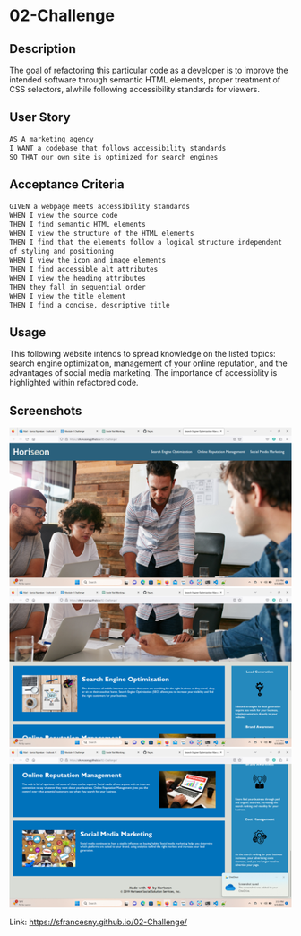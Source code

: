 # 02-Challenge
<!-- On-the-job ticket or feature request Challenges -->

## Description 
The goal of refactoring this particular code as a developer is to improve the intended software through semantic HTML elements, proper treatment of CSS selectors, alwhile following accessibility standards for viewers.

## User Story

```
AS A marketing agency
I WANT a codebase that follows accessibility standards
SO THAT our own site is optimized for search engines
```

## Acceptance Criteria

```
GIVEN a webpage meets accessibility standards
WHEN I view the source code
THEN I find semantic HTML elements
WHEN I view the structure of the HTML elements
THEN I find that the elements follow a logical structure independent of styling and positioning
WHEN I view the icon and image elements
THEN I find accessible alt attributes
WHEN I view the heading attributes
THEN they fall in sequential order
WHEN I view the title element
THEN I find a concise, descriptive title
```
## Usage 
This following website intends to spread knowledge on the listed topics: search engine optimization, management of your online reputation, and the advantages of social media marketing. The importance of accessiblity is highlighted within refactored code.  

 ## Screenshots
<img src="02-Challenge_Horiseon1.png"/>
<img src="02-Challenge_Horiseon2.png"/> 
<img src="02-Challenge_Horiseon3.png"/> 

Link: https://sfrancesny.github.io/02-Challenge/

